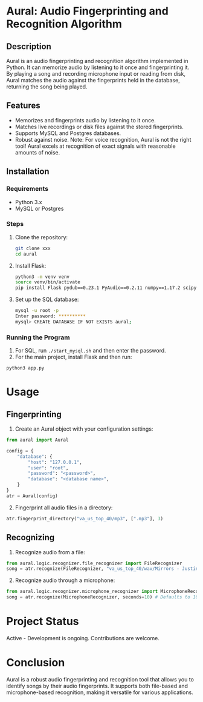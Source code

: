 # Aural: Audio Fingerprinting and Recognition Algorithm

## Description

Aural is an audio fingerprinting and recognition algorithm implemented in Python. It can memorize audio by listening to it once and fingerprinting it. By playing a song and recording microphone input or reading from disk, Aural matches the audio against the fingerprints held in the database, returning the song being played.

## Features

- Memorizes and fingerprints audio by listening to it once.
- Matches live recordings or disk files against the stored fingerprints.
- Supports MySQL and Postgres databases.
- Robust against noise.
  Note: For voice recognition, Aural is not the right tool! Aural excels at recognition of exact signals with reasonable amounts of noise.

## Installation

### Requirements

- Python 3.x
- MySQL or Postgres

### Steps

1. Clone the repository:
   ```bash
   git clone xxx
   cd aural
   ```
2. Install Flask:
   ```bash
   python3 -m venv venv
   source venv/bin/activate
   pip install Flask pydub==0.23.1 PyAudio==0.2.11 numpy==1.17.2 scipy==1.3.1 matplotlib==3.1.1 mysql-connector-python==8.0.17 psycopg2-binary
   ```
3. Set up the SQL database:
   ```bash
   mysql -u root -p
   Enter password: **********
   mysql> CREATE DATABASE IF NOT EXISTS aural;
   ```

### Running the Program

1. For SQL, run `./start_mysql.sh` and then enter the password.
2. For the main project, install Flask and then run:

```
python3 app.py
```

# Usage

## Fingerprinting

1. Create an Aural object with your configuration settings:

```python
from aural import Aural

config = {
    "database": {
        "host": "127.0.0.1",
        "user": "root",
        "password": "<password>",
        "database": "<database name>",
    }
}
atr = Aural(config)
```

2. Fingerprint all audio files in a directory:

```python
atr.fingerprint_directory("va_us_top_40/mp3", [".mp3"], 3)
```

## Recognizing

1. Recognize audio from a file:

```python
from aural.logic.recognizer.file_recognizer import FileRecognizer
song = atr.recognize(FileRecognizer, "va_us_top_40/wav/Mirrors - Justin Timberlake.wav")
```

2. Recognize audio through a microphone:

```python
from aural.logic.recognizer.microphone_recognizer import MicrophoneRecognizer
song = atr.recognize(MicrophoneRecognizer, seconds=10) # Defaults to 10 seconds.
```

# Project Status

Active - Development is ongoing. Contributions are welcome.

# Conclusion

Aural is a robust audio fingerprinting and recognition tool that allows you to identify songs by their audio fingerprints. It supports both file-based and microphone-based recognition, making it versatile for various applications.

